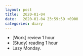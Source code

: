 ```yaml
---
layout: post
title:  2020-01-04
date:   2020-01-04 23:59:59 +0900
categories: diary
---
```


- [Work] review 1 hour
- [Study] reading 1 hour
- Lazy Monday.

